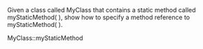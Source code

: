 Given a class called MyClass that contains a static method called myStaticMethod( ), show how to specify a method reference to myStaticMethod( ).

MyClass::myStaticMethod
